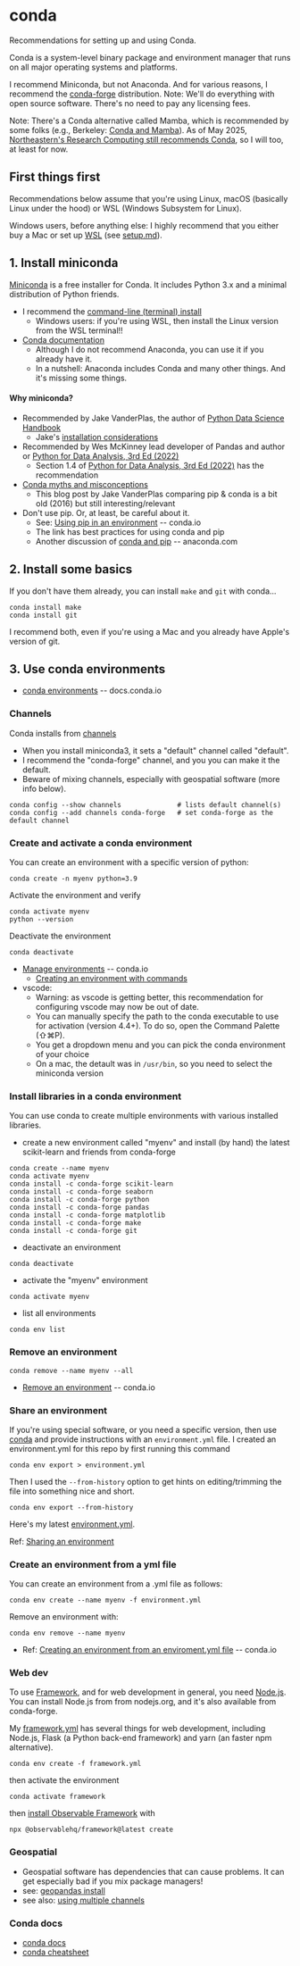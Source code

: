 # conda

Recommendations for setting up and using Conda.

Conda is a system-level binary package and environment manager that runs on all 
major operating systems and platforms. 

I recommend Miniconda, but not Anaconda.
And for various reasons, I recommend the [conda-forge](https://conda-forge.org/docs/) distribution.
Note: We'll do everything with open source software.
There's no need to pay any licensing fees.

Note: There's a Conda alternative called Mamba, which is recommended by some folks
(e.g., Berkeley: [Conda and Mamba](https://statistics.berkeley.edu/computing/conda)). 
As of May 2025, [Northeastern's Research Computing still recommends Conda](https://rc-docs.northeastern.edu/en/latest/software/packagemanagers/conda.html), so I will too, at least for now.

## First things first

Recommendations below assume that you're using Linux, 
macOS (basically Linux under the hood) or WSL (Windows Subsystem for Linux).

Windows users, before anything else: I highly recommend that you either buy a Mac or set up 
[WSL](https://learn.microsoft.com/en-us/windows/wsl/about) (see [setup.md](setup.md)).

## 1. Install miniconda

[Miniconda](https://docs.conda.io/projects/conda/en/stable/glossary.html#miniconda) 
is a free installer for Conda.
It includes Python 3.x and a minimal distribution of Python friends.
* I recommend the [command-line (terminal) install](https://www.anaconda.com/docs/getting-started/miniconda/install)
  * Windows users: if you're using WSL, then install the Linux version from the WSL terminal!!
* [Conda documentation](https://docs.conda.io/projects/conda/en/stable/)
  * Although I do not recommend Anaconda, you can use it if you already have it.
  * In a nutshell: Anaconda includes Conda and many other things. And it's missing some things.

#### Why miniconda?

* Recommended by Jake VanderPlas, the author of [Python Data Science Handbook](https://github.com/jakevdp/PythonDataScienceHandbook/blob/master/notebooks/00.00-Preface.ipynb)
  * Jake's [installation considerations](https://jakevdp.github.io/PythonDataScienceHandbook/00.00-preface.html#Installation-Considerations)
* Recommended by Wes McKinney lead developer of Pandas and author or [Python for Data Analysis, 3rd Ed (2022)](https://wesmckinney.com)
  * Section 1.4 of [Python for Data Analysis, 3rd Ed (2022)](https://wesmckinney.com/book/preliminaries.html#installation_and_setup) has the recommendation
* [Conda myths and misconceptions](https://jakevdp.github.io/blog/2016/08/25/conda-myths-and-misconceptions/)
  * This blog post by Jake VanderPlas comparing pip & conda is a bit old (2016) but still interesting/relevant
* Don't use pip. Or, at least, be careful about it.
  * See: [Using pip in an environment](https://docs.conda.io/projects/conda/en/latest/user-guide/tasks/manage-environments.html#using-pip-in-an-environment) -- conda.io
  * The link has best practices for using conda and pip
  * Another discussion of [conda and pip](https://www.anaconda.com/blog/understanding-conda-and-pip) -- anaconda.com

## 2. Install some basics

If you don't have them already, you can install `make` and `git` with conda...
```
conda install make
conda install git
```
I recommend both, even if you're using a Mac and you already have Apple's version of git.

## 3. Use conda environments

* [conda environments](https://docs.conda.io/projects/conda/en/stable/glossary.html#conda-environment) -- docs.conda.io

### Channels

Conda installs from [channels](https://docs.conda.io/projects/conda/en/stable/user-guide/concepts/channels.html)

* When you install miniconda3, it sets a "default" channel called "default". 
* I recommend the "conda-forge" channel, and you you can make it the default.
* Beware of mixing channels, especially with geospatial software (more info below).
```
conda config --show channels              # lists default channel(s)
conda config --add channels conda-forge   # set conda-forge as the default channel
```

### Create and activate a conda environment

You can create an environment with a specific version of python:
```
conda create -n myenv python=3.9
```
Activate the environment and verify
```
conda activate myenv
python --version
```
Deactivate the environment
```
conda deactivate
```

* [Manage environments](https://conda.io/projects/conda/en/latest/user-guide/tasks/manage-environments.html) -- conda.io
  * [Creating an environment with commands](https://conda.io/projects/conda/en/latest/user-guide/tasks/manage-environments.html#creating-an-environment-with-commands)
* vscode: 
  * Warning: as vscode is getting better, this recommendation for configuring vscode may now be out of date.
  * You can manually specify the path to the conda executable to use for activation 
  (version 4.4+). To do so, open the Command Palette (⇧⌘P).
  * You get a dropdown menu and you can pick the conda environment of your choice
  * On a mac, the detault was in `/usr/bin`, so you need to select the miniconda version

### Install libraries in a conda environment

You can use conda to create multiple environments with various installed libraries.

* create a new environment called "myenv" and install (by hand) the latest scikit-learn and friends from conda-forge
```
conda create --name myenv
conda activate myenv
conda install -c conda-forge scikit-learn
conda install -c conda-forge seaborn
conda install -c conda-forge python
conda install -c conda-forge pandas
conda install -c conda-forge matplotlib
conda install -c conda-forge make
conda install -c conda-forge git
```

* deactivate an environment
```
conda deactivate
```

* activate the "myenv" environment
```
conda activate myenv
```

* list all environments
```
conda env list
```

### Remove an environment

```
conda remove --name myenv --all
```

* [Remove an environment](https://conda.io/projects/conda/en/latest/user-guide/tasks/manage-environments.html#removing-an-environment) -- conda.io

### Share an environment

If you're using special software, or you need a specific version, then use 
[conda](https://conda.io/projects/conda/en/latest/user-guide/tasks/manage-environments.html) 
and provide instructions with an `environment.yml` file.
I created an environment.yml for this repo by first running this command
```
conda env export > environment.yml
```
Then I used the `--from-history` option to get hints on editing/trimming the file into something nice and short.
```
conda env export --from-history
```
Here's my latest [environment.yml](environment.yml).

Ref: [Sharing an environment](https://conda.io/projects/conda/en/latest/user-guide/tasks/manage-environments.html#sharing-an-environment)

### Create an environment from a yml file

You can create an environment from a .yml file as follows:
```
conda env create --name myenv -f environment.yml
```
Remove an environment with:
```
conda env remove --name myenv
```
* Ref: [Creating an environment from an enviroment.yml file](https://conda.io/projects/conda/en/latest/user-guide/tasks/manage-environments.html#creating-an-environment-from-an-environment-yml-file) -- conda.io

### Web dev

To use [Framework](https://observablehq.com/framework/), and for web development in general, 
you need [Node.js](https://nodejs.org/en).
You can install Node.js from from nodejs.org, and it's also available from conda-forge.

My [framework.yml](framework.yml) has several things for web development, including Node.js,
Flask (a Python back-end framework) and yarn (an faster npm alternative).
```
conda env create -f framework.yml
```

then activate the environment
```
conda activate framework
```

then [install Observable Framework](https://observablehq.com/framework/) with
```
npx @observablehq/framework@latest create
```

### Geospatial

* Geospatial software has dependencies that can cause problems.
  It can get especially bad if you mix package managers!
* see: [geopandas install](https://geopandas.org/en/stable/getting_started/install.html)
* see also: [using multiple channels](https://conda-forge.org/docs/user/tipsandtricks.html#using-multiple-channels)

### Conda docs

* [conda docs](https://docs.conda.io/projects/conda/en/latest/user-guide/tasks/manage-environments.html)
* [conda cheatsheet](https://docs.conda.io/projects/conda/en/latest/_downloads/843d9e0198f2a193a3484886fa28163c/conda-cheatsheet.pdf)
